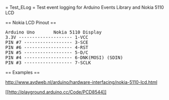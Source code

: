 = Test_ELog =
Test event logging for Arduino Events Library and Nokia 5110 LCD




== Nokia LCD Pinout ==
<pre>
Arduino Uno       Nokia 5110 Display
3.3V -------------------- 1-VCC
PIN #7 ------------------ 3-SCE
PIN #6 ------------------ 4-RST
PIN #5 ------------------ 5-D/C
PIN #4 ------------------ 6-DNK(MOSI) (SDIN)
PIN #3 ------------------ 7-SCLK
</pre>


== Examples ==

http://www.avdweb.nl/arduino/hardware-interfacing/nokia-5110-lcd.html

[[http://playground.arduino.cc/Code/PCD8544]]